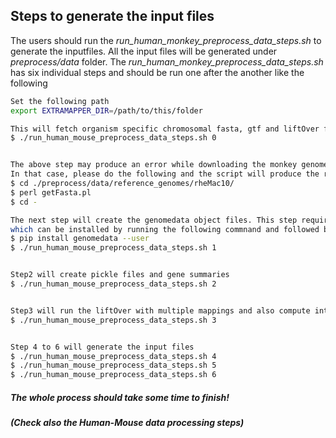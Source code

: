 ## Steps to generate the input files
The users should run the _run_human_monkey_preprocess_data_steps.sh_ to generate the inputfiles. All the input files will be generated under _preprocess/data_ folder. The _run_human_monkey_preprocess_data_steps.sh_ has six individual steps and should be run one after the another like the following 
```bash
Set the following path
export EXTRAMAPPER_DIR=/path/to/this/folder

This will fetch organism specific chromosomal fasta, gtf and liftOver files. 
$ ./run_human_mouse_preprocess_data_steps.sh 0


The above step may produce an error while downloading the monkey genome from UCSC. 
In that case, please do the following and the script will produce the required fasta files.
$ cd ./preprocess/data/reference_genomes/rheMac10/
$ perl getFasta.pl
$ cd -

The next step will create the genomedata object files. This step requires genomedata package
which can be installed by running the following commnand and followed by the step 1 commnad.
$ pip install genomedata --user
$ ./run_human_mouse_preprocess_data_steps.sh 1


Step2 will create pickle files and gene summaries
$ ./run_human_mouse_preprocess_data_steps.sh 2


Step3 will run the liftOver with multiple mappings and also compute intersections with the other set of exons
$ ./run_human_mouse_preprocess_data_steps.sh 3


Step 4 to 6 will generate the input files
$ ./run_human_mouse_preprocess_data_steps.sh 4
$ ./run_human_mouse_preprocess_data_steps.sh 5
$ ./run_human_mouse_preprocess_data_steps.sh 6
```
##### The whole process should take some time to finish!
##### (Check also the Human-Mouse data processing steps)
